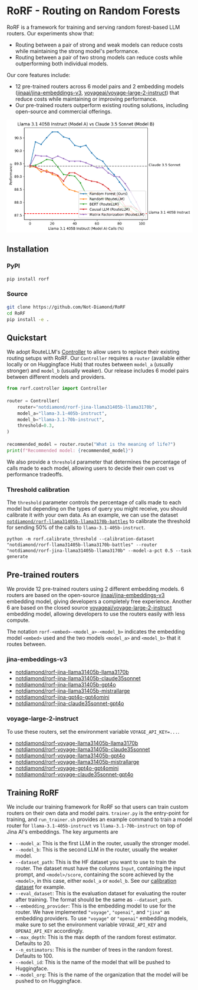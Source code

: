 # RoRF - Routing on Random Forests

RoRF is a framework for training and serving random forest-based LLM routers. Our experiments show that:
- Routing between a pair of strong and weak models can reduce costs while maintaining the strong model's performance.
- Routing between a pair of two strong models can reduce costs while outperforming both individual models.

Our core features include:
- 12 pre-trained routers across 6 model pairs and 2 embedding models ([jinaai/jina-embeddings-v3](https://huggingface.co/jinaai/jina-embeddings-v3), [voyageai/voyage-large-2-instruct](https://docs.voyageai.com/docs/embeddings#model-choices)) that reduce costs while maintaining or improving performance.
- Our pre-trained routers outperform existing routing solutions, including open-source and commercial offerings.

![](assets/perf_v_calls_llama31_405b_claude35_sonnet.png)

## Installation
### PyPI
```sh
pip install rorf
```
### Source
```sh
git clone https://github.com/Not-Diamond/RoRF
cd RoRF
pip install -e .
```

## Quickstart
We adopt RouteLLM's [Controller](https://github.com/lm-sys/RouteLLM/tree/main?tab=readme-ov-file#quickstart) to allow users to replace their existing routing setups with RoRF. Our `Controller` requires a `router` (available either locally or on Huggingface Hub) that routes between `model_a` (usually stronger) and `model_b` (usually weaker). Our release includes 6 model pairs between different models and providers.
```python
from rorf.controller import Controller

router = Controller(
    router="notdiamond/rorf-jina-llama31405b-llama3170b",
    model_a="llama-3.1-405b-instruct",
    model_b="llama-3.1-70b-instruct",
    threshold=0.3,
)

recommended_model = router.route("What is the meaning of life?")
print(f"Recommended model: {recommended_model}")
```
We also provide a `threshold` parameter that determines the percentage of calls made to each model, allowing users to decide their own cost vs performance tradeoffs.

### Threshold calibration
The `threshold` parameter controls the percentage of calls made to each model but depending on the types of query you might receive, you should calibrate it with your own data. As an example, we can use the dataset [`notdiamond/rorf-llama31405b-llama3170b-battles`](https://huggingface.co/datasets/notdiamond/rorf-llama31405b-llama3170b-battles) to calibrate the threshold for sending 50% of the calls to `llama-3.1-405b-instruct`.

``` shell
python -m rorf.calibrate_threshold --calibration-dataset "notdiamond/rorf-llama31405b-llama3170b-battles" --router "notdiamond/rorf-jina-llama31405b-llama3170b" --model-a-pct 0.5 --task generate
```

## Pre-trained routers
We provide 12 pre-trained routers using 2 different embedding models. 6 routers are based on the open-source [jinaai/jina-embeddings-v3](https://huggingface.co/jinaai/jina-embeddings-v3) embedding model, giving developers a completely free experience. Another 6 are based on the closed source [voyageai/voyage-large-2-instruct](https://docs.voyageai.com/docs/embeddings#model-choices) embedding model, allowing developers to use the routers easily with less compute.

The notation `rorf-<embed>-<model_a>-<model_b>` indicates the embedding model `<embed>` used and the two models `<model_a>` and `<model_b>` that it routes between.

### jina-embeddings-v3
- [notdiamond/rorf-jina-llama31405b-llama3170b](https://huggingface.co/notdiamond/rorf-jina-llama31405b-llama3170b)
- [notdiamond/rorf-jina-llama31405b-claude35sonnet](https://huggingface.co/notdiamond/rorf-jina-llama31405b-claude35sonnet)
- [notdiamond/rorf-jina-llama31405b-gpt4o](https://huggingface.co/notdiamond/rorf-jina-llama31405b-gpt4o)
- [notdiamond/rorf-jina-llama31405b-mistrallarge](https://huggingface.co/notdiamond/rorf-jina-llama31405b-mistrallarge)
- [notdiamond/rorf-jina-gpt4o-gpt4omini](https://huggingface.co/notdiamond/rorf-jina-gpt4o-gpt4omini)
- [notdiamond/rorf-jina-claude35sonnet-gpt4o](https://huggingface.co/notdiamond/rorf-jina-claude35sonnet-gpt4o)

### voyage-large-2-instruct
To use these routers, set the environment variable `VOYAGE_API_KEY=...`.

- [notdiamond/rorf-voyage-llama31405b-llama3170b](https://huggingface.co/notdiamond/rorf-voyage-llama31405b-llama3170b)
- [notdiamond/rorf-voyage-llama31405b-claude35sonnet](https://huggingface.co/notdiamond/rorf-voyage-llama31405b-claude35sonnet)
- [notdiamond/rorf-voyage-llama31405b-gpt4o](https://huggingface.co/notdiamond/rorf-voyage-llama31405b-gpt4o)
- [notdiamond/rorf-voyage-llama31405b-mistrallarge](https://huggingface.co/notdiamond/rorf-voyage-llama31405b-mistrallarge)
- [notdiamond/rorf-voyage-gpt4o-gpt4omini](https://huggingface.co/notdiamond/rorf-voyage-gpt4o-gpt4omini)
- [notdiamond/rorf-voyage-claude35sonnet-gpt4o](https://huggingface.co/notdiamond/rorf-voyage-claude35sonnet-gpt4o)

## Training RoRF
We include our training framework for RoRF so that users can train custom routers on their own data and model pairs. `trainer.py` is the entry-point for training, and `run_trainer.sh` provides an example command to train a model router for `llama-3.1-405b-instruct` vs `llama-3.1-70b-instruct` on top of Jina AI's embeddings. The key arguments are
- `--model_a`: This is the first LLM in the router, usually the stronger model.
- `--model_b`: This is the second LLM in the router, usually the weaker model.
- `--dataset_path`: This is the HF dataset you want to use to train the router. The dataset must have the columns `Input`, containing the input prompt, and `<model>/score`, containing the score achieved by the `<model>`, in this case, either `model_a` or `model_b`. See our [calibration dataset](https://huggingface.co/datasets/notdiamond/rorf-llama31405b-llama3170b-battles) for example.
- `--eval_dataset`: This is the evaluation dataset for evaluating the router after training. The format should be the same as `--dataset_path`.
- `--embedding_provider`: This is the embedding model to use for the router. We have implemented `"voyage"`, `"openai"`, and `"jina"` as embedding providers. To use `"voyage"` or `"openai"` embedding models, make sure to set the environment variable `VOYAGE_API_KEY` and `OPENAI_API_KEY` accordingly.
- `--max_depth`: This is the max depth of the random forest estimator. Defaults to 20.
- `--n_estimators`: This is the number of trees in the random forest. Defaults to 100.
- `--model_id`: This is the name of the model that will be pushed to Huggingface.
- `--model_org`: This is the name of the organization that the model will be pushed to on Huggingface.
